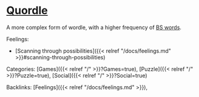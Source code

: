 # [Quordle](https://www.quordle.com/#/)

A more complex form of wordle, with a higher frequency of [BS words](https://www.reddit.com/r/Quordle/comments/t27irp/unfair_word_today/).

Feelings: 

  - [Scanning through possibilities]({{< relref "/docs/feelings.md" >}}#scanning-through-possibilities)

Categories: [Games]({{< relref "/" >}}?Games=true),
[Puzzle]({{< relref "/" >}}?Puzzle=true),
[Social]({{< relref "/" >}}?Social=true)

Backlinks: [Feelings]({{< relref "/docs/feelings.md" >}}), 
